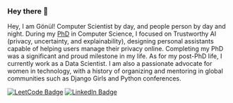 ### Hey there 👋

Hey, I am Gönül! Computer Scientist by day, and people person by day and night. During my [PhD](https://drive.google.com/file/d/1x7zLq8lsl7mp05H2NlNhHBs3zTRPzwWo/view?usp=sharing) in Computer Science, I focused on Trustworthy AI (privacy, uncertainty, and explainability), designing personal assistants capable of helping users manage their privacy online. Completing my PhD was a significant and proud milestone in my life. As for my post-PhD life, I currently work as a Data Scientist. I am also a passionate advocate for women in technology, with a history of organizing and mentoring in global communities such as Django Girls and Python conferences.

[![LeetCode Badge](https://img.shields.io/badge/LeetCode-Profile-informational?style=flat&logo=leetcode&logoColor=white&color=1CA2F1)](https://leetcode.com/gonul_ayci/)
[![LinkedIn Badge](https://img.shields.io/badge/LinkedIn-Profile-informational?style=flat&logo=linkedin&logoColor=white&color=0D76A8)](https://www.linkedin.com/in/gonul-ayci/)

